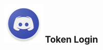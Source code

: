 # <img src="https://github.com/CoSeR-Source/DC-Token-Login/blob/master/Discord-Logo.png?raw=true" width=120 height=120 alt=""> Token Login
